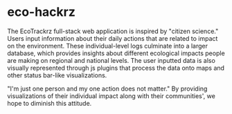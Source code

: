# eco-hackrz

The EcoTrackrz full-stack web application is inspired by "citizen science." Users input information about their daily actions that are related to impact on the environment. These individual-level logs culminate into a larger database, which provides insights about different ecological impacts people are making on regional and national levels. The user inputted data is also visually represented through js plugins that process the data onto maps and other status bar-like visualizations.

"I'm just one person and my one action does not matter."
By providing visualizations of their individual impact along with their communities', we hope to diminish this attitude. 
